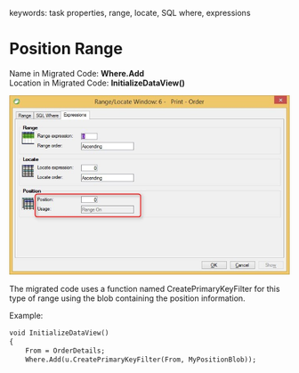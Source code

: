 ﻿keywords: task properties, range, locate, SQL where, expressions
# Position Range

Name in Migrated Code: **Where.Add**  
Location in Migrated Code: **InitializeDataView()**  

![Range-Locate-Expressions-poition](Range-Locate-Expressions-poition.jpg)

The migrated code uses a function named CreatePrimaryKeyFilter for this type of range
using the blob containing the position information.

Example:
```csdiff
void InitializeDataView()
{
    From = OrderDetails;
    Where.Add(u.CreatePrimaryKeyFilter(From, MyPositionBlob));
```


